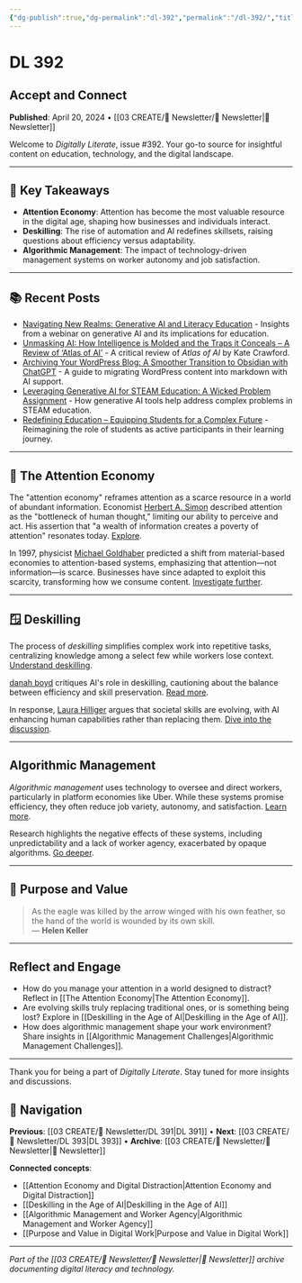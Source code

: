 ```yaml
---
{"dg-publish":true,"dg-permalink":"dl-392","permalink":"/dl-392/","title":"Accept and Connect","tags":["digital-literacy","attention-economy","deskilling","algorithmic-management","purpose-and-value"],"created":"2024-04-20","updated":"2025-01-29"}
---
```



# DL 392
## Accept and Connect

**Published**: April 20, 2024 • [[03 CREATE/📧 Newsletter/📧 Newsletter\|📧 Newsletter]]

Welcome to *Digitally Literate*, issue #392. Your go-to source for insightful content on education, technology, and the digital landscape.

---

## 🔖 Key Takeaways
- **Attention Economy**: Attention has become the most valuable resource in the digital age, shaping how businesses and individuals interact.
- **Deskilling**: The rise of automation and AI redefines skillsets, raising questions about efficiency versus adaptability.
- **Algorithmic Management**: The impact of technology-driven management systems on worker autonomy and job satisfaction.

---

## 📚 Recent Posts
- [Navigating New Realms: Generative AI and Literacy Education](https://wiobyrne.com/navigating-new-realms-generative-ai-and-literacy-education/) - Insights from a webinar on generative AI and its implications for education.
- [Unmasking AI: How Intelligence is Molded and the Traps it Conceals – A Review of ‘Atlas of AI’](https://wiobyrne.com/atlas-of-ai/) - A critical review of *Atlas of AI* by Kate Crawford.
- [Archiving Your WordPress Blog: A Smoother Transition to Obsidian with ChatGPT](https://wiobyrne.com/using-chatgpt-to-help-archive-wordpress-blog/) - A guide to migrating WordPress content into markdown with AI support.
- [Leveraging Generative AI for STEAM Education: A Wicked Problem Assignment](https://wiobyrne.com/leveraging-generative-ai-for-steam-education/) - How generative AI tools help address complex problems in STEAM education.
- [Redefining Education – Equipping Students for a Complex Future](https://wiobyrne.com/redefining-education/) - Reimagining the role of students as active participants in their learning journey.

---

## 📲 The Attention Economy

The "attention economy" reframes attention as a scarce resource in a world of abundant information. Economist [Herbert A. Simon](https://en.wikipedia.org/wiki/Herbert_A._Simon) described attention as the "bottleneck of human thought," limiting our ability to perceive and act. His assertion that "a wealth of information creates a poverty of attention" resonates today. [Explore](https://acroll.substack.com/p/what-comes-after-the-attention-economy).

In 1997, physicist [Michael Goldhaber](https://goldhaber.org/) predicted a shift from material-based economies to attention-based systems, emphasizing that attention—not information—is scarce. Businesses have since adapted to exploit this scarcity, transforming how we consume content. [Investigate further](https://firstmonday.org/ojs/index.php/fm/article/view/519/440).

---

## 🪟 Deskilling

The process of *deskilling* simplifies complex work into repetitive tasks, centralizing knowledge among a select few while workers lose context. [Understand deskilling](https://en.wikipedia.org/wiki/Deskilling).

[danah boyd](https://en.wikipedia.org/wiki/Danah_boyd) critiques AI's role in deskilling, cautioning about the balance between efficiency and skill preservation. [Read more](https://www.zephoria.org/thoughts/archives/2023-04-21/deskilling-on-the-job.html).

In response, [Laura Hilliger](https://www.laurahilliger.com/) argues that societal skills are evolving, with AI enhancing human capabilities rather than replacing them. [Dive into the discussion](https://www.laurahilliger.com/techie/deskilling-and-ai-as-a-tool/).

---

## Algorithmic Management

*Algorithmic management* uses technology to oversee and direct workers, particularly in platform economies like Uber. While these systems promise efficiency, they often reduce job variety, autonomy, and satisfaction. [Learn more](https://dl.acm.org/doi/10.1145/2702123.2702548).

Research highlights the negative effects of these systems, including unpredictability and a lack of worker agency, exacerbated by opaque algorithms. [Go deeper](https://theconversation.com/3-ways-algorithmic-management-makes-work-more-stressful-and-less-satisfying-166030).

---

## 🏹 Purpose and Value

> As the eagle was killed by the arrow winged with his own feather, so the hand of the world is wounded by its own skill.  
> — **Helen Keller**

---

## Reflect and Engage
- How do you manage your attention in a world designed to distract? Reflect in [[The Attention Economy\|The Attention Economy]].
- Are evolving skills truly replacing traditional ones, or is something being lost? Explore in [[Deskilling in the Age of AI\|Deskilling in the Age of AI]].
- How does algorithmic management shape your work environment? Share insights in [[Algorithmic Management Challenges\|Algorithmic Management Challenges]].

---

Thank you for being a part of *Digitally Literate*. Stay tuned for more insights and discussions.

## 🔗 Navigation

**Previous**: [[03 CREATE/📧 Newsletter/DL 391\|DL 391]] • **Next**: [[03 CREATE/📧 Newsletter/DL 393\|DL 393]] • **Archive**: [[03 CREATE/📧 Newsletter/📧 Newsletter\|📧 Newsletter]]

**Connected concepts**:
- [[Attention Economy and Digital Distraction\|Attention Economy and Digital Distraction]]
- [[Deskilling in the Age of AI\|Deskilling in the Age of AI]]
- [[Algorithmic Management and Worker Agency\|Algorithmic Management and Worker Agency]]
- [[Purpose and Value in Digital Work\|Purpose and Value in Digital Work]]

---

*Part of the [[03 CREATE/📧 Newsletter/📧 Newsletter\|📧 Newsletter]] archive documenting digital literacy and technology.*
